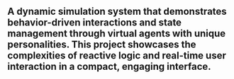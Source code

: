 ## A dynamic simulation system that demonstrates behavior-driven interactions and state management through virtual agents with unique personalities. This project showcases the complexities of reactive logic and real-time user interaction in a compact, engaging interface.
